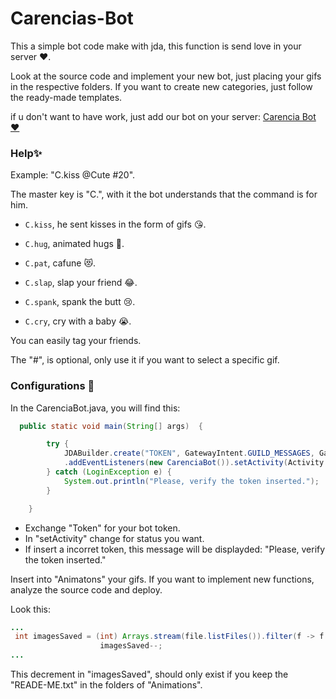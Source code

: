 # Carencias-Bot

This a simple bot code make with jda, this function is send love in your server ❤️.

Look at the source code and implement your new bot, just placing your gifs in the respective folders.
If you want to create new categories, just follow the ready-made templates.

if u don't want to have work, just add our bot on your server:
[Carencia Bot ❤️](https://discord.com/oauth2/authorize?client_id=970027694366523443&scope=bot&permissions=19456)


### Help✨
Example: "C.kiss @Cute #20".

The master key is "C.", with it the bot understands that the command is for him.

- `C.kiss`, he sent kisses in the form of gifs 😘.

- `C.hug`, animated hugs 🤗.

- `C.pat`, cafune 😻.

- `C.slap`, slap your friend 😂.

- `C.spank`, spank the butt 😢.

- `C.cry`, cry with a baby 😭.

You can easily tag your friends.

The "#", is optional, only use it if you want to select a specific gif.


### Configurations 📝

In the CarenciaBot.java, you will find this:

```Java
  public static void main(String[] args)  {

        try {
            JDABuilder.create("TOKEN", GatewayIntent.GUILD_MESSAGES, GatewayIntent.DIRECT_MESSAGES)
            .addEventListeners(new CarenciaBot()).setActivity(Activity.playing("loving ♥!")).build();
        } catch (LoginException e) {
            System.out.println("Please, verify the token inserted.");
        }

    }
``` 
- Exchange "Token" for your bot token.
- In "setActivity" change for status you want.
- If insert a incorret token, this message will be displayded: "Please, verify the token inserted."

Insert into "Animatons" your gifs. If you want to implement new functions, analyze the source code and deploy.


Look this:
```Java
...
 int imagesSaved = (int) Arrays.stream(file.listFiles()).filter(f -> f.isFile()).count();
                    imagesSaved--;
...
```
This decrement in "imagesSaved", should only exist if you keep the "READE-ME.txt" in the folders of "Animations".

